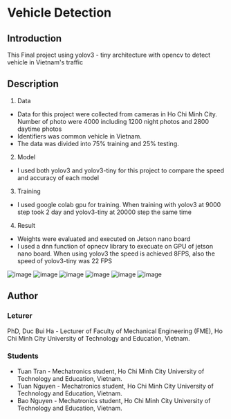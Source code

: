 # Vehicle Detection
## Introduction
This Final project using yolov3 - tiny architecture with opencv to detect vehicle in Vietnam's traffic

## Description
1. Data 
- Data for this project were collected from cameras in Ho Chi Minh City. Number of photo were 4000 including 1200 night photos and 2800 daytime photos 
- Identifiers was common vehicle in Vietnam. 
- The data was divided into 75% training and 25% testing.
2. Model
- I used both yolov3 and yolov3-tiny for this project to compare the speed and accuracy of each model
3. Training 
- I used google colab gpu for training. When training with yolov3 at 9000 step took 2 day and yolov3-tiny at 20000 step the same time
4. Result 
- Weights were evaluated and executed on Jetson nano board
- I used a dnn function of opnecv library to execuate on GPU of jetson nano board. When using yolov3 the speed is achieved 8FPS, also the speed of yolov3-tiny was 22 FPS

![image](https://user-images.githubusercontent.com/51257497/99928570-36971e00-2d7c-11eb-84f5-309ff8c66463.png)
![image](https://user-images.githubusercontent.com/51257497/99928574-431b7680-2d7c-11eb-8b46-125d72d482b3.png)
![image](https://user-images.githubusercontent.com/51257497/99928580-4878c100-2d7c-11eb-9d7e-c24673af988d.png)
![image](https://user-images.githubusercontent.com/51257497/99928582-50386580-2d7c-11eb-9559-f2e44e1031d7.png)
![image](https://user-images.githubusercontent.com/51257497/99928589-54fd1980-2d7c-11eb-89ca-b8c8efdd8846.png)
![image](https://user-images.githubusercontent.com/51257497/99928593-5b8b9100-2d7c-11eb-86ae-b41a597a0345.png)

## Author 
### Leturer
PhD, Duc Bui Ha - Lecturer of Faculty of Mechanical Engineering (FME), Ho Chi Minh City University of Technology and Education, Vietnam.
### Students
+ Tuan Tran - Mechatronics student, Ho Chi Minh City University of Technology and Education, Vietnam.
+ Tuan Nguyen - Mechatronics student, Ho Chi Minh City University of Technology and Education, Vietnam.
+ Bao Nguyen - Mechatronics student, Ho Chi Minh City University of Technology and Education, Vietnam.
